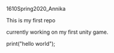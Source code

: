 1610Spring2020_Annika

This is my first repo

currently working on my first unity game.

print("hello world");